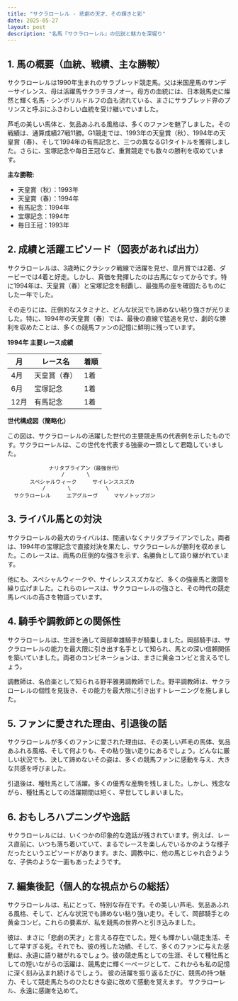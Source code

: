 ```yaml
---
title: "サクラローレル - 悲劇の天才、その輝きと影"
date: 2025-05-27
layout: post
description: "名馬『サクラローレル』の伝説と魅力を深堀り"
---
```


## 1. 馬の概要（血統、戦績、主な勝鞍）

サクラローレルは1990年生まれのサラブレッド競走馬。父は米国産馬のサンデーサイレンス、母は活躍馬サクラチヨノオー。母方の血統には、日本競馬史に燦然と輝く名馬・シンボリルドルフの血も流れている、まさにサラブレッド界のプリンスと呼ぶにふさわしい血統を受け継いでいました。

芦毛の美しい馬体と、気品あふれる風格は、多くのファンを魅了しました。その戦績は、通算成績27戦11勝。G1競走では、1993年の天皇賞（秋）、1994年の天皇賞（春）、そして1994年の有馬記念と、三つの異なるG1タイトルを獲得しました。さらに、宝塚記念や毎日王冠など、重賞競走でも数々の勝利を収めています。

**主な勝鞍:**

* 天皇賞（秋）：1993年
* 天皇賞（春）：1994年
* 有馬記念：1994年
* 宝塚記念：1994年
* 毎日王冠：1993年


## 2. 成績と活躍エピソード（図表があれば出力）

サクラローレルは、3歳時にクラシック戦線で活躍を見せ、皐月賞では2着、ダービーでは4着と好走。しかし、真価を発揮したのは古馬になってからです。特に1994年は、天皇賞（春）と宝塚記念を制覇し、最強馬の座を確固たるものにした一年でした。

その走りには、圧倒的なスタミナと、どんな状況でも諦めない粘り強さが光りました。特に、1994年の天皇賞（春）では、最後の直線で猛追を見せ、劇的な勝利を収めたことは、多くの競馬ファンの記憶に鮮明に残っています。

**1994年 主要レース成績**

| 月     | レース名           | 着順 |
|---------|--------------------|-----|
| 4月     | 天皇賞（春）       | 1着 |
| 6月     | 宝塚記念           | 1着 |
| 12月   | 有馬記念           | 1着 |


**世代構成図（簡略化）**

この図は、サクラローレルの活躍した世代の主要競走馬の代表例を示したものです。サクラローレルは、この世代を代表する強豪の一頭として君臨していました。

```
             ナリタブライアン（最強世代）
                 /       \
       スペシャルウィーク     サイレンススズカ
           /       \           \
  サクラローレル     エアグルーヴ     マヤノトップガン
```


## 3. ライバル馬との対決

サクラローレルの最大のライバルは、間違いなくナリタブライアンでした。両者は、1994年の宝塚記念で直接対決を果たし、サクラローレルが勝利を収めました。このレースは、両馬の圧倒的な強さを示す、名勝負として語り継がれています。

他にも、スペシャルウィークや、サイレンススズカなど、多くの強豪馬と激闘を繰り広げました。これらのレースは、サクラローレルの強さと、その時代の競走馬レベルの高さを物語っています。


## 4. 騎手や調教師との関係性

サクラローレルは、生涯を通して岡部幸雄騎手が騎乗しました。岡部騎手は、サクラローレルの能力を最大限に引き出す名手として知られ、馬との深い信頼関係を築いていました。両者のコンビネーションは、まさに黄金コンビと言えるでしょう。

調教師は、名伯楽として知られる野平雅男調教師でした。野平調教師は、サクラローレルの個性を見抜き、その能力を最大限に引き出すトレーニングを施しました。


## 5. ファンに愛された理由、引退後の話

サクラローレルが多くのファンに愛された理由は、その美しい芦毛の馬体、気品あふれる風格、そして何よりも、その粘り強い走りにあるでしょう。どんなに厳しい状況でも、決して諦めないその姿は、多くの競馬ファンに感動を与え、大きな共感を呼びました。

引退後は、種牡馬として活躍。多くの優秀な産駒を残しました。しかし、残念ながら、種牡馬としての活躍期間は短く、早世してしまいました。


## 6. おもしろハプニングや逸話

サクラローレルには、いくつかの印象的な逸話が残されています。例えば、レース直前に、いつも落ち着いていて、まるでレースを楽しんでいるかのような様子だったというエピソードがあります。また、調教中に、他の馬とじゃれ合うような、子供のような一面もあったようです。


## 7. 編集後記（個人的な視点からの総括）

サクラローレルは、私にとって、特別な存在です。その美しい芦毛、気品あふれる風格、そして、どんな状況でも諦めない粘り強い走り。そして、岡部騎手との黄金コンビ。これらの要素が、私を競馬の世界へと引き込みました。

彼は、まさに「悲劇の天才」と言える存在でした。短くも輝かしい競走生活、そして早すぎる死。それでも、彼の残した功績、そして、多くのファンに与えた感動は、永遠に語り継がれるでしょう。彼の競走馬としての生涯、そして種牡馬としての短いながらの活躍は、競馬史に輝く一ページとして、これからも私の記憶に深く刻み込まれ続けるでしょう。  彼の活躍を振り返るたびに、競馬の持つ魅力、そして競走馬たちのひたむきな姿に改めて感動を覚えます。  サクラローレル、永遠に感謝を込めて。
